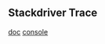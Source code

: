 Stackdriver Trace
-

[doc](https://cloud.google.com/trace/docs)
[console](https://console.cloud.google.com/traces)
